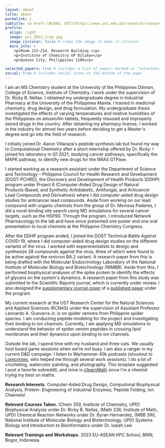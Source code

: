 ```yaml
---
layout: about
title: about
permalink: /
subtitle: <a href='[RCNAS, UST](https://www.ust.edu.ph/research/research-center-for-the-natural-and-applied-sciences/)'> RCNAS, UST </a>. <a href='[good ViBEs Laboratory, UPD](https://www.ust.edu.ph/research/research-center-for-the-natural-and-applied-sciences/)'> good ViBEs Laboratory, UPD </a>. <a href='[GAGAMBA Project](https://www.facebook.com/people/Philippine-Spider-Venom-Research/100064025140687/)'> GAGAMBA Project </a>. CADD. Protein Engineering. ML for Peptide Folding.
profile:
  align: right
  image: pcc_2023_crop.jpg
  image_circular: false # crops the image to make it circular
  more_info: >
    <p>Room 213-214, Research Building </p>
    <p>Institute of Chemistry UP Diliman</p>
    <p>Quezon City, Philippines 1109</p>

selected_papers: true # includes a list of papers marked as "selected={true}"
social: true # includes social icons at the bottom of the page
---
```


I am an MS Chemistry student at the University of the Philippines Diliman, College of Science, Institute of Chemistry. I work under the supervision of Dr. Ricky B. Nellas. I obtained my undergraduate degree in Industrial Pharmacy at the University of the Philippines Manila. I trained in medicinal chemistry, drug design, and drug formulation. My undergraduate thesis investigated the effects of varying temperatures and relative humidities of the Philippines on amoxicillin tablets, frequently misused and improperly stored drugs in the country. After obtaining my pharmacy license, I worked in the industry for almost two years before deciding to get a Master's degree and go into the field of research.

I initially joined Dr. Aaron Villaraza's peptide synthesis lab but found my way to Computational Chemistry after a short internship offered by Dr. Ricky. I joined his laboratory in Q1 2021, studying cancer pathways, specifically the MAPK pathway, to identify new drugs for the NRAS GTPase. 

I started working as a research assistant under the Department of Science and Technology – Philippine Council for Health Research and Development (DOST-PCHRD), the Discovery and Development of Health Products (DDHP) program under Project 6 (Computer-Aided Drug Design of Natural Products-Based, and Synthetic Antidiabetic, Antifungal, and Anticancer Lead Compounds and Derivatives) where I did computer-aided drug design studies for anticancer lead compounds. Aside from working on our lead compound with organic chemists from the group of Dr. Monissa Paderes, I did a novel binding site search using MD simulations for several cancer targets, such as the HSP90. Through the program, I introduced Network Pharmacology to the lab and have since presented one poster and one oral presentation to local chemists at the Philippine Chemistry Congress.

After the DDHP program ended, I joined the DOST Technical Battle Against COVID-19, where I did computer-aided drug design studies on the different variants of the virus. I worked with experimentalists to design and synthesize 28 compounds against the virus, three of which were found to be active against the omicron BA.2 variant. A research paper from this is being drafted with the Molecular Endocrinology Laboratory of the National Institute of Molecular Biology and Biotechnology (NIMBB). Aside from this, I performed biophysical analyses of the spike protein to identify the effects of glycans on the system's dynamics. A research paper from this study was submitted to the Scientific Reports journal, which is currently under review. I also designed the [supplementary journal cover](https://pubs.acs.org/cms/10.1021/acsodf.2023.8.issue-48/asset/acsodf.2023.8.issue-48.xlargecover-2.jpg) of a [published paper]((https://pubs.acs.org/doi/full/10.1021/acsomega.3c04007)) under the program.

My current research at the UST Research Center for the Natural Sciences and Applied Sciences (RCNAS) under the supervision of Assistant Professor Leonardo A. Guevarra Jr. is on spider venoms from Philippine spider species. I am conducting peptide modeling for the project and investigating their binding to ion channels. Currently, I am applying MD simulations to understand the behavior of spider venom peptides in crossing lipid membranes and their dynamics upon binding to ion channels.

Outside the lab, I spend time with my husband and three cats. We usually host board game sessions when we're not busy. I am also a ranger in my current D&D campaign. I listen to Warhammer 40k podcasts (shoutout to [Lorecrimes](https://rss.com/podcasts/lorecrimes/), who helped me through several work sessions). I do a lot of crocheting, watercolor painting, and photography. This template suggested I post a favorite subreddit, and mine is [r/learnMath](https://www.reddit.com/r/learnmath/) since I'm a chemist trying my best on maths.

**Research Interests.** Computer-Aided Drug Design, Computional Biophysical Analysis, Protein- Engineering of Industrial Enzymes, Peptide Folding, Ion Channels!

**Relevant Courses Taken.** (Chem 359, Institute of Chemistry, UPD) Biophysical Analysis under Dr. Ricky B. Nellas, (Math 236, Institute of Math, UPD) Chemical Reaction Networks under Dr. Byran Hernandez, (MBB 390, National Institute of Molecular Biology and Biotechnology, UPD) Systems Biology and Introduction to Bioinformatics under Dr. Isaiah Lee.

**Relevant Trainings and Workshops.** 2023 EU-ASEAN HPC School, BRIN, Bogor, Indonesia.
